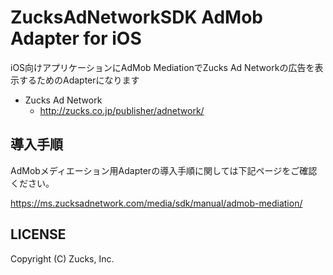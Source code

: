 ZucksAdNetworkSDK AdMob Adapter for iOS
=====================
 
iOS向けアプリケーションにAdMob MediationでZucks Ad Networkの広告を表示するためのAdapterになります

* Zucks Ad Network
    * http://zucks.co.jp/publisher/adnetwork/

## 導入手順

AdMobメディエーション用Adapterの導入手順に関しては下記ページをご確認ください。

https://ms.zucksadnetwork.com/media/sdk/manual/admob-mediation/

## LICENSE

Copyright (C) Zucks, Inc.
